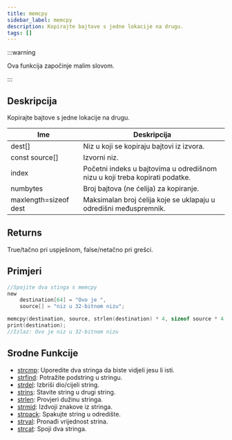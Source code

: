 ```yaml
---
title: memcpy
sidebar_label: memcpy
description: Kopirajte bajtove s jedne lokacije na drugu.
tags: []
---
```


:::warning

Ova funkcija započinje malim slovom.

:::

## Deskripcija

Kopirajte bajtove s jedne lokacije na drugu.

| Ime                   | Deskripcija                                                                 |
| --------------------- | --------------------------------------------------------------------------- |
| dest[]                | Niz u koji se kopiraju bajtovi iz izvora.                                   |
| const source[]        | Izvorni niz.                                                                |
| index                 | Početni indeks u bajtovima u odredišnom nizu u koji treba kopirati podatke. |
| numbytes              | Broj bajtova (ne ćelija) za kopiranje.                                      |
| maxlength=sizeof dest | Maksimalan broj ćelija koje se uklapaju u odredišni međuspremnik.           |

## Returns

True/tačno pri uspješnom, false/netačno pri grešci.

## Primjeri

```c
//Spojite dva stinga s memcpy
new
    destination[64] = "Ovo je ",
    source[] = "niz u 32-bitnom nizu";

memcpy(destination, source, strlen(destination) * 4, sizeof source * 4, sizeof destination);
print(destination);
//Izlaz: Ovo je niz u 32-bitnom nizu
```

## Srodne Funkcije

- [strcmp](strcmp): Uporedite dva stringa da biste vidjeli jesu li isti.
- [strfind](strfind): Potražite podstring u stringu.
- [strdel](strdel): Izbriši dio/cijeli string.
- [strins](strins): Stavite string u drugi string.
- [strlen](strlen): Provjeri dužinu stringa.
- [strmid](strmid): Izdvoji znakove iz stringa.
- [strpack](strpack): Spakujte string u odredište.
- [strval](strval): Pronađi vrijednost strina.
- [strcat](strcat): Spoji dva stringa.
